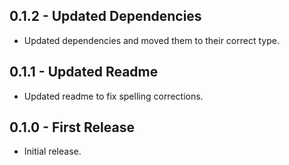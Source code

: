 ## 0.1.2 - Updated Dependencies
* Updated dependencies and moved them to their correct type.

## 0.1.1 - Updated Readme
* Updated readme to fix spelling corrections.

## 0.1.0 - First Release
* Initial release.
